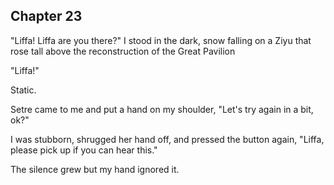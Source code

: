 ## Chapter 23

"Liffa! Liffa are you there?" I stood in the dark, snow falling on a Ziyu that rose tall above the reconstruction of the Great Pavilion

"Liffa!"

Static.

Setre came to me and put a hand on my shoulder, "Let's try again in a bit, ok?"

I was stubborn, shrugged her hand off, and pressed the button again, "Liffa, please pick up if you can hear this."

The silence grew but my hand ignored it.
